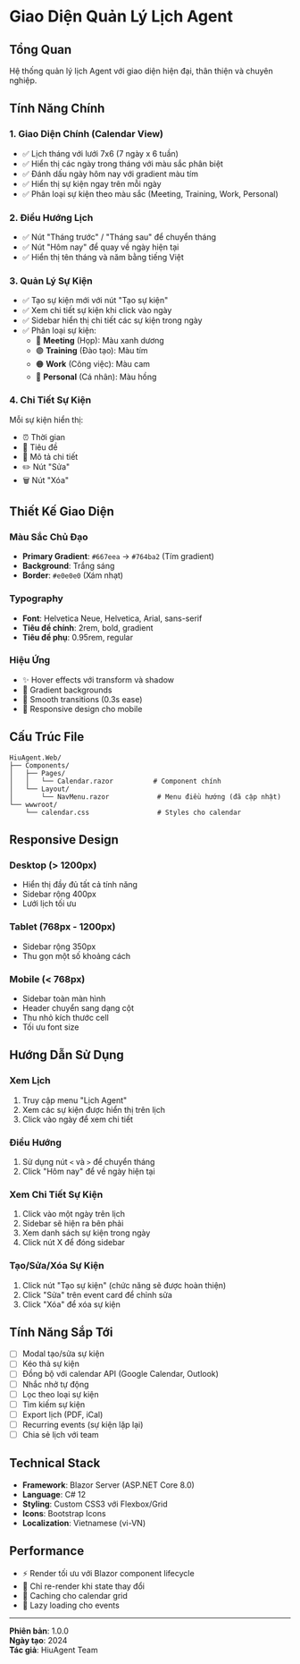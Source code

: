 # Giao Diện Quản Lý Lịch Agent

## Tổng Quan
Hệ thống quản lý lịch Agent với giao diện hiện đại, thân thiện và chuyên nghiệp.

## Tính Năng Chính

### 1. **Giao Diện Chính (Calendar View)**
- ✅ Lịch tháng với lưới 7x6 (7 ngày x 6 tuần)
- ✅ Hiển thị các ngày trong tháng với màu sắc phân biệt
- ✅ Đánh dấu ngày hôm nay với gradient màu tím
- ✅ Hiển thị sự kiện ngay trên mỗi ngày
- ✅ Phân loại sự kiện theo màu sắc (Meeting, Training, Work, Personal)

### 2. **Điều Hướng Lịch**
- ✅ Nút "Tháng trước" / "Tháng sau" để chuyển tháng
- ✅ Nút "Hôm nay" để quay về ngày hiện tại
- ✅ Hiển thị tên tháng và năm bằng tiếng Việt

### 3. **Quản Lý Sự Kiện**
- ✅ Tạo sự kiện mới với nút "Tạo sự kiện"
- ✅ Xem chi tiết sự kiện khi click vào ngày
- ✅ Sidebar hiển thị chi tiết các sự kiện trong ngày
- ✅ Phân loại sự kiện:
  - 🔵 **Meeting** (Họp): Màu xanh dương
  - 🟣 **Training** (Đào tạo): Màu tím
  - 🟠 **Work** (Công việc): Màu cam
  - 🔴 **Personal** (Cá nhân): Màu hồng

### 4. **Chi Tiết Sự Kiện**
Mỗi sự kiện hiển thị:
- ⏰ Thời gian
- 📝 Tiêu đề
- 📄 Mô tả chi tiết
- ✏️ Nút "Sửa"
- 🗑️ Nút "Xóa"

## Thiết Kế Giao Diện

### Màu Sắc Chủ Đạo
- **Primary Gradient**: `#667eea` → `#764ba2` (Tím gradient)
- **Background**: Trắng sáng
- **Border**: `#e0e0e0` (Xám nhạt)

### Typography
- **Font**: Helvetica Neue, Helvetica, Arial, sans-serif
- **Tiêu đề chính**: 2rem, bold, gradient
- **Tiêu đề phụ**: 0.95rem, regular

### Hiệu Ứng
- ✨ Hover effects với transform và shadow
- 🎨 Gradient backgrounds
- 🔄 Smooth transitions (0.3s ease)
- 📱 Responsive design cho mobile

## Cấu Trúc File

```
HiuAgent.Web/
├── Components/
│   ├── Pages/
│   │   └── Calendar.razor          # Component chính
│   └── Layout/
│       └── NavMenu.razor            # Menu điều hướng (đã cập nhật)
└── wwwroot/
    └── calendar.css                 # Styles cho calendar
```

## Responsive Design

### Desktop (> 1200px)
- Hiển thị đầy đủ tất cả tính năng
- Sidebar rộng 400px
- Lưới lịch tối ưu

### Tablet (768px - 1200px)
- Sidebar rộng 350px
- Thu gọn một số khoảng cách

### Mobile (< 768px)
- Sidebar toàn màn hình
- Header chuyển sang dạng cột
- Thu nhỏ kích thước cell
- Tối ưu font size

## Hướng Dẫn Sử Dụng

### Xem Lịch
1. Truy cập menu "Lịch Agent"
2. Xem các sự kiện được hiển thị trên lịch
3. Click vào ngày để xem chi tiết

### Điều Hướng
1. Sử dụng nút `<` và `>` để chuyển tháng
2. Click "Hôm nay" để về ngày hiện tại

### Xem Chi Tiết Sự Kiện
1. Click vào một ngày trên lịch
2. Sidebar sẽ hiện ra bên phải
3. Xem danh sách sự kiện trong ngày
4. Click nút X để đóng sidebar

### Tạo/Sửa/Xóa Sự Kiện
1. Click nút "Tạo sự kiện" (chức năng sẽ được hoàn thiện)
2. Click "Sửa" trên event card để chỉnh sửa
3. Click "Xóa" để xóa sự kiện

## Tính Năng Sắp Tới

- [ ] Modal tạo/sửa sự kiện
- [ ] Kéo thả sự kiện
- [ ] Đồng bộ với calendar API (Google Calendar, Outlook)
- [ ] Nhắc nhở tự động
- [ ] Lọc theo loại sự kiện
- [ ] Tìm kiếm sự kiện
- [ ] Export lịch (PDF, iCal)
- [ ] Recurring events (sự kiện lặp lại)
- [ ] Chia sẻ lịch với team

## Technical Stack

- **Framework**: Blazor Server (ASP.NET Core 8.0)
- **Language**: C# 12
- **Styling**: Custom CSS3 với Flexbox/Grid
- **Icons**: Bootstrap Icons
- **Localization**: Vietnamese (vi-VN)

## Performance

- ⚡ Render tối ưu với Blazor component lifecycle
- 🎯 Chỉ re-render khi state thay đổi
- 💾 Caching cho calendar grid
- 🚀 Lazy loading cho events

---

**Phiên bản**: 1.0.0  
**Ngày tạo**: 2024  
**Tác giả**: HiuAgent Team
